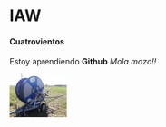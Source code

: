# IAW
#### Cuatrovientos

Estoy aprendiendo **Github**
_Mola mazo!!_


![Rociador de agua](./nettuno-a200-768x576.jpg)

